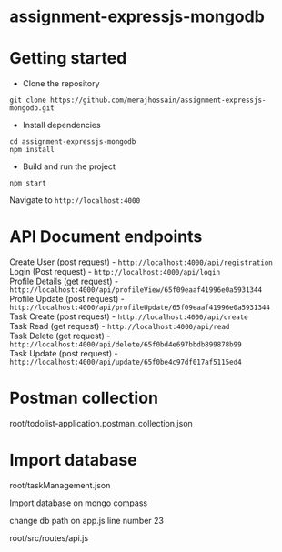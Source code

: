 # assignment-expressjs-mongodb

# Getting started
- Clone the repository
```
git clone https://github.com/merajhossain/assignment-expressjs-mongodb.git
```
- Install dependencies
```
cd assignment-expressjs-mongodb
npm install
```
- Build and run the project
```
npm start
```
  Navigate to `http://localhost:4000`

# API Document endpoints
  Create User (post request) - `http://localhost:4000/api/registration` <br />
  Login (Post request) - `http://localhost:4000/api/login` <br />
  Profile Details (get request) - `http://localhost:4000/api/profileView/65f09eaaf41996e0a5931344` <br />
  Profile Update (post request) - `http://localhost:4000/api/profileUpdate/65f09eaaf41996e0a5931344` <br />
  Task Create (post request) - `http://localhost:4000/api/create` <br /> 
  Task Read (get request) - `http://localhost:4000/api/read` <br /> 
  Task Delete (get request) - `http://localhost:4000/api/delete/65f0bd4e697bbdb899878b99` <br /> 
  Task Update (post request) - `http://localhost:4000/api/update/65f0be4c97df017af5115ed4`

# Postman collection 
  root/todolist-application.postman_collection.json 

# Import database
 root/taskManagement.json <br />

 Import database on mongo compass 

 change db path on app.js line number 23 <br />

  root/src/routes/api.js




